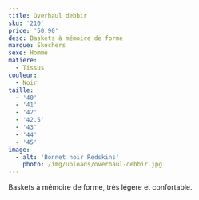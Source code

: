 ```yaml
---
title: Overhaul debbir
sku: '210'
price: '50.90'
desc: Baskets à mémoire de forme
marque: Skechers
sexe: Homme
matiere:
  - Tissus
couleur:
  - Noir
taille:
  - '40'
  - '41'
  - '42'
  - '42.5'
  - '43'
  - '44'
  - '45'
image:
  - alt: 'Bonnet noir Redskins'
    photo: /img/uploads/overhaul-debbir.jpg
---
```

Baskets à mémoire de forme, très légère et confortable.
